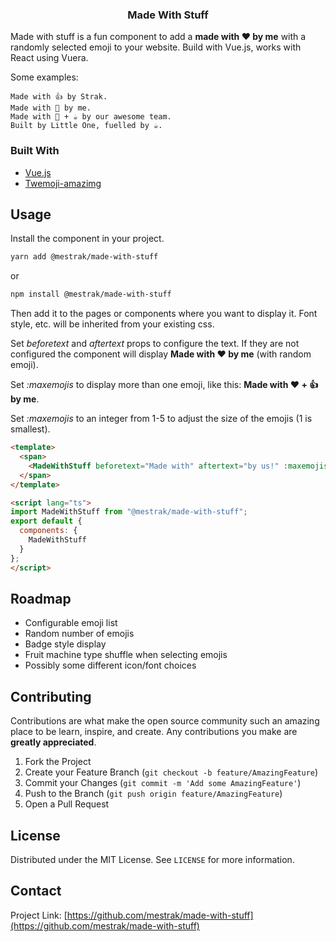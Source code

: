 <!-- PROJECT SHIELDS -->
<!--
*** I'm using markdown "reference style" links for readability.
*** Reference links are enclosed in brackets [ ] instead of parentheses ( ).
*** See the bottom of this document for the declaration of the reference variables
*** for contributors-url, forks-url, etc. This is an optional, concise syntax you may use.
*** https://www.markdownguide.org/basic-syntax/#reference-style-links
-->

<!-- [![Contributors][contributors-shield]][contributors-url]
[![Forks][forks-shield]][forks-url]
[![Stargazers][stars-shield]][stars-url]
[![Issues][issues-shield]][issues-url]
[![MIT License][license-shield]][license-url]
[![LinkedIn][linkedin-shield]][linkedin-url]-->




  <h3 align="center">Made With Stuff</h3>

Made with stuff is a fun component to add a **made with ❤ by me** with a randomly selected emoji to your website. Build with Vue.js, works with React using Vuera.

Some examples:

    Made with 👍 by Strak.
    Made with 💚 by me.
    Made with 🍕 + ☕ by our awesome team.
    Built by Little One, fuelled by ☕.


### Built With

* [Vue.js](https://vuejs.org)
* [Twemoji-amazimg](https://github.com/SebastianAigner/twemoji-amazing)


<!-- USAGE EXAMPLES -->
## Usage
Install the component in your project.


```sh
yarn add @mestrak/made-with-stuff
```
or
```sh
npm install @mestrak/made-with-stuff
```

Then add it to the pages or components where you want to display it. Font style, etc. will be inherited from your existing css.

Set *beforetext* and *aftertext* props to configure the text. If they are not configured the component will display **Made with ❤ by me** (with random emoji).

Set *:maxemojis* to display more than one emoji, like this: **Made with ❤ + 👍 by me**.

Set *:maxemojis* to an integer from 1-5 to adjust the size of the emojis (1 is smallest).

```html
<template>
  <span>
    <MadeWithStuff beforetext="Made with" aftertext="by us!" :maxemojis="3" :emojisize="1"></MadeWithStuffVue>
  </span>
</template>

<script lang="ts">
import MadeWithStuff from "@mestrak/made-with-stuff";
export default {
  components: {
    MadeWithStuff
  }
};
</script>
```

<!-- ROADMAP -->
## Roadmap
- Configurable emoji list
- Random number of emojis
- Badge style display
- Fruit machine type shuffle when selecting emojis
- Possibly some different icon/font choices

<!-- CONTRIBUTING -->
## Contributing

Contributions are what make the open source community such an amazing place to be learn, inspire, and create. Any contributions you make are **greatly appreciated**.

1. Fork the Project
2. Create your Feature Branch (`git checkout -b feature/AmazingFeature`)
3. Commit your Changes (`git commit -m 'Add some AmazingFeature'`)
4. Push to the Branch (`git push origin feature/AmazingFeature`)
5. Open a Pull Request



<!-- LICENSE -->
## License

Distributed under the MIT License. See `LICENSE` for more information.



<!-- CONTACT -->
## Contact

<!-- Your Name - [@twitter_handle](https://twitter.com/twitter_handle) - email -->

Project Link: [https://github.com/mestrak/made-with-stuff](https://github.com/mestrak/made-with-stuff)


<!-- MARKDOWN LINKS & IMAGES -->
<!-- https://www.markdownguide.org/basic-syntax/#reference-style-links -->
[contributors-shield]: https://img.shields.io/github/contributors/mestrak/made-with-stuff.svg?style=flat-square
[contributors-url]: https://github.com/mestrak/made-with-stuff/graphs/contributors
[forks-shield]: https://img.shields.io/github/forks/mestrak/made-with-stuff.svg?style=flat-square
[forks-url]: https://github.com/mestrak/made-with-stuff/network/members
[stars-shield]: https://img.shields.io/github/stars/mestrak/made-with-stuff.svg?style=flat-square
[stars-url]: https://github.com/mestrak/made-with-stuff/stargazers
[issues-shield]: https://img.shields.io/github/issues/mestrak/made-with-stuff.svg?style=flat-square
[issues-url]: https://github.com/mestrak/made-with-stuff/issues
[license-shield]: https://img.shields.io/github/license/mestrak/made-with-stuff.svg?style=flat-square
[license-url]: https://github.com/mestrak/made-with-stuff/blob/master/LICENSE.txt
[linkedin-shield]: https://img.shields.io/badge/-LinkedIn-black.svg?style=flat-square&logo=linkedin&colorB=555
[linkedin-url]: https://linkedin.com/in/james-strachan-1017361/
